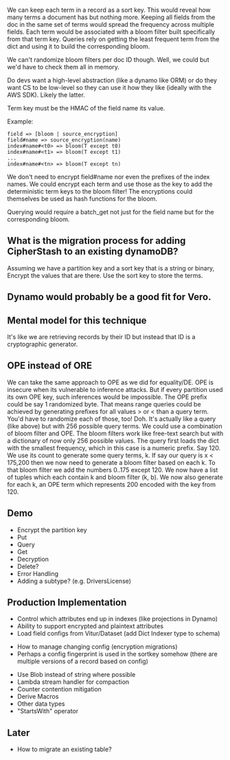 
We can keep each term in a record as a sort key.
This would reveal how many terms a document has but nothing more.
Keeping all fields from the doc in the same set of terms would spread the frequency across multiple fields.
Each term would be associated with a bloom filter built specifically from that term key.
Queries rely on getting the least frequent term from the dict and using it to build the corresponding bloom.

We can't randomize bloom filters per doc ID though.
Well, we could but we'd have to check them all in memory.

Do devs want a high-level abstraction (like a dynamo like ORM) or do they want CS to be low-level so they can use it
how they like (ideally with the AWS SDK).
Likely the latter.


Term key must be the HMAC of the field name its value.

Example:
```
field => [bloom | source_encryption]
field#name => source_encryption(name)
index#name#<t0> => bloom(T except t0)
index#name#<t1> => bloom(T except t1)
...
index#name#<tn> => bloom(T except tn)
```

We don't need to encrypt field#name nor even the prefixes of the index names.
We could encrypt each term and use those as the key to add the deterministic term keys to the bloom filter!
The encryptions could themselves be used as hash functions for the bloom.

Querying would require a batch_get not just for the field name but for the corresponding bloom.

## What is the migration process for adding CipherStash to an existing dynamoDB?

Assuming we have a partition key and a sort key that is a string or binary, Encrypt the values that are there.
Use the sort key to store the terms.

## Dynamo would probably be a good fit for Vero.

## Mental model for this technique

It's like we are retrieving records by their ID but instead that ID is a cryptographic generator.

## OPE instead of ORE

We can take the same approach to OPE as we did for equality/DE.
OPE is insecure when its vulnerable to inference attacks.
But if every partition used its own OPE key, such inferences would be impossible.
The OPE prefix could be say 1 randomized byte.
That means range queries could be achieved by generating prefixes for all values > or < than a query term.
You'd have to randomize each of those, too! Doh.
It's actually like a query (like above) but with 256 possible query terms.
We could use a combination of bloom filter and OPE.
The bloom filters work like free-text search but with a dictionary of now only 256 possible values.
The query first loads the dict with the smallest frequency, which in this case is a numeric prefix. Say 120.
We use its count to generate some query terms, k.
If say our query is x < 175,200 then we now need to generate a bloom filter based on each k.
To that bloom filter we add the numbers 0..175 except 120.
We now have a list of tuples which each contain k and bloom filter (k, b).
We now also generate for each k, an OPE term which represents 200 encoded with the key from 120.

## Demo
* Encrypt the partition key
* Put
* Query
* Get
* Decryption
* Delete?
* Error Handling
* Adding a subtype? (e.g. DriversLicense)


## Production Implementation

* Control which attributes end up in indexes (like projections in Dynamo)
* Ability to support encrypted and plaintext attributes
* Load field configs from Vitur/Dataset (add Dict Indexer type to schema)
- How to manage changing config (encryption migrations)
- Perhaps a config fingerprint is used in the sortkey somehow (there are multiple versions of a record based on config)
* Use Blob instead of string where possible
* Lambda stream handler for compaction
* Counter contention mitigation
* Derive Macros
* Other data types
* "StartsWith" operator

## Later
* How to migrate an existing table?


